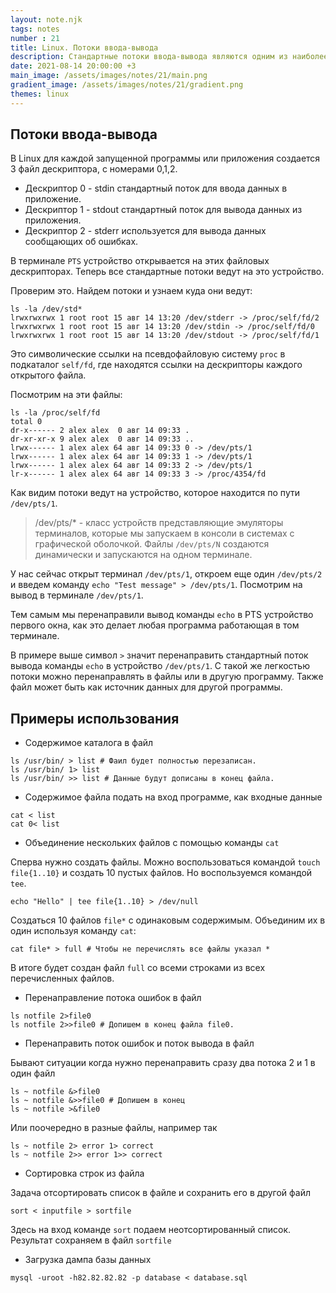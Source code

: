 ```yaml
---
layout: note.njk
tags: notes
number : 21
title: Linux. Потоки ввода-вывода
description: Стандартные потоки ввода-вывода являются одним из наиболее распространённых средств для обмена информацией между процессами
date: 2021-08-14 20:00:00 +3
main_image: /assets/images/notes/21/main.png
gradient_image: /assets/images/notes/21/gradient.png
themes: linux
---
```


## Потоки ввода-вывода

В Linux для каждой запущенной программы или приложения создается 3 файл дескриптора, с номерами 0,1,2. 

- Дескриптор 0 - stdin стандартный поток для ввода данных в приложение.
- Дескриптор 1 - stdout стандартный поток для вывода данных из приложения.
- Дескриптор 2 - stderr используется для вывода данных сообщающих об ошибках.

В терминале `PTS` устройство открывается на этих файловых дескрипторах. 
Теперь все стандартные потоки ведут на это устройство.

Проверим это. Найдем потоки и узнаем куда они ведут:

```shell
ls -la /dev/std*
lrwxrwxrwx 1 root root 15 авг 14 13:20 /dev/stderr -> /proc/self/fd/2
lrwxrwxrwx 1 root root 15 авг 14 13:20 /dev/stdin -> /proc/self/fd/0
lrwxrwxrwx 1 root root 15 авг 14 13:20 /dev/stdout -> /proc/self/fd/1
```

Это символические ссылки на псевдофайловую систему `proc` в подкаталог `self/fd`, где находятся ссылки на дескрипторы каждого
открытого файла.

Посмотрим на эти файлы:

```shell
ls -la /proc/self/fd
total 0
dr-x------ 2 alex alex  0 авг 14 09:33 .
dr-xr-xr-x 9 alex alex  0 авг 14 09:33 ..
lrwx------ 1 alex alex 64 авг 14 09:33 0 -> /dev/pts/1
lrwx------ 1 alex alex 64 авг 14 09:33 1 -> /dev/pts/1
lrwx------ 1 alex alex 64 авг 14 09:33 2 -> /dev/pts/1
lr-x------ 1 alex alex 64 авг 14 09:33 3 -> /proc/4354/fd

```
Как видим потоки ведут на устройство, которое находится по пути `/dev/pts/1`.

> /dev/pts/* - класс устройств представляющие эмуляторы терминалов, которые мы запускаем в консоли в
> системах с графической оболочкой. Файлы `/dev/pts/N` создаются динамически и запускаются на одном терминале.

У нас сейчас открыт терминал `/dev/pts/1`, откроем еще один `/dev/pts/2` и введем команду `echo "Test message" > /dev/pts/1`.
Посмотрим на вывод в терминале `/dev/pts/1`.

Тем самым мы перенаправили вывод команды `echo` в PTS устройство первого окна, как это делает любая программа работающая в
том терминале.

В примере выше символ `>` значит перенаправить стандартный поток вывода команды `echo` в устройство `/dev/pts/1`.
С такой же легкостью потоки можно перенаправлять в файлы или в другую программу. Также файл может быть как источник
данных для другой программы.

## Примеры использования

- Содержимое каталога в файл

```shell
ls /usr/bin/ > list # Фаил будет полностью перезаписан.
ls /usr/bin/ 1> list
ls /usr/bin/ >> list # Данные будут дописаны в конец файла.
```

- Содержимое файла подать на вход программе, как входные данные

```shell
cat < list
cat 0< list
```

- Объединение нескольких файлов с помощью команды `cat`

Сперва нужно создать файлы. Можно воспользоваться командой `touch file{1..10}` и создать 10 пустых файлов.
Но воспользуемся командой `tee`.

```shell
echo "Hello" | tee file{1..10} > /dev/null
```

Создаться 10 файлов `file*` с одинаковым содержимым. Объединим их в один используя команду `cat`:

```shell
cat file* > full # Чтобы не перечислять все файлы указал *
```

В итоге будет создан файл `full` со всеми строками из всех перечисленных файлов.

- Перенаправление потока ошибок в файл

```shell
ls notfile 2>file0 
ls notfile 2>>file0 # Допишем в конец файла file0.
```

- Перенаправить поток ошибок и поток вывода в файл

Бывают ситуации когда нужно перенаправить сразу два потока 2 и 1 в один файл
    
```shell
ls ~ notfile &>file0
ls ~ notfile &>>file0 # Допишем в конец
ls ~ notfile >&file0
```
    
Или поочередно в разные файлы, например так
    
```shell
ls ~ notfile 2> error 1> correct
ls ~ notfile 2>> error 1>> correct
```

- Сортировка строк из файла
    
Задача отсортировать список в файле и сохранить его в другой файл

```shell
sort < inputfile > sortfile
```
  
Здесь на вход команде `sort` подаем неотсортированный список. Результат сохраняем в файл `sortfile`

- Загрузка дампа базы данных

```shell
mysql -uroot -h82.82.82.82 -p database < database.sql
```
